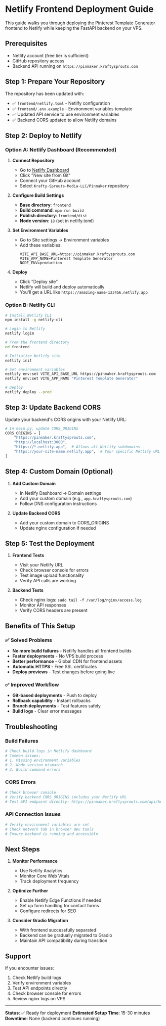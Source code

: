 # Netlify Frontend Deployment Guide

This guide walks you through deploying the Pinterest Template Generator frontend to Netlify while keeping the FastAPI backend on your VPS.

## Prerequisites

- Netlify account (free tier is sufficient)
- GitHub repository access
- Backend API running on `https://pinmaker.kraftysprouts.com`

## Step 1: Prepare Your Repository

The repository has been updated with:
- ✅ `frontend/netlify.toml` - Netlify configuration
- ✅ `frontend/.env.example` - Environment variables template
- ✅ Updated API service to use environment variables
- ✅ Backend CORS updated to allow Netlify domains

## Step 2: Deploy to Netlify

### Option A: Netlify Dashboard (Recommended)

1. **Connect Repository**
   - Go to [Netlify Dashboard](https://app.netlify.com)
   - Click "New site from Git"
   - Connect your GitHub account
   - Select `Krafty-Sprouts-Media-LLC/Pinmaker` repository

2. **Configure Build Settings**
   - **Base directory**: `frontend`
   - **Build command**: `npm run build`
   - **Publish directory**: `frontend/dist`
   - **Node version**: `18` (set in netlify.toml)

3. **Set Environment Variables**
   - Go to Site settings → Environment variables
   - Add these variables:
     ```
     VITE_API_BASE_URL=https://pinmaker.kraftysprouts.com
     VITE_APP_NAME=Pinterest Template Generator
     NODE_ENV=production
     ```

4. **Deploy**
   - Click "Deploy site"
   - Netlify will build and deploy automatically
   - You'll get a URL like `https://amazing-name-123456.netlify.app`

### Option B: Netlify CLI

```bash
# Install Netlify CLI
npm install -g netlify-cli

# Login to Netlify
netlify login

# From the frontend directory
cd frontend

# Initialize Netlify site
netlify init

# Set environment variables
netlify env:set VITE_API_BASE_URL https://pinmaker.kraftysprouts.com
netlify env:set VITE_APP_NAME "Pinterest Template Generator"

# Deploy
netlify deploy --prod
```

## Step 3: Update Backend CORS

Update your backend's CORS origins with your Netlify URL:

```python
# In main.py, update CORS_ORIGINS
CORS_ORIGINS = [
    "https://pinmaker.kraftysprouts.com",
    "http://localhost:3000",
    "https://*.netlify.app",  # Allows all Netlify subdomains
    "https://your-site-name.netlify.app",  # Your specific Netlify URL
]
```

## Step 4: Custom Domain (Optional)

1. **Add Custom Domain**
   - In Netlify Dashboard → Domain settings
   - Add your custom domain (e.g., `app.kraftysprouts.com`)
   - Follow DNS configuration instructions

2. **Update Backend CORS**
   - Add your custom domain to CORS_ORIGINS
   - Update nginx configuration if needed

## Step 5: Test the Deployment

1. **Frontend Tests**
   - Visit your Netlify URL
   - Check browser console for errors
   - Test image upload functionality
   - Verify API calls are working

2. **Backend Tests**
   - Check nginx logs: `sudo tail -f /var/log/nginx/access.log`
   - Monitor API responses
   - Verify CORS headers are present

## Benefits of This Setup

### ✅ Solved Problems
- **No more build failures** - Netlify handles all frontend builds
- **Faster deployments** - No VPS build process
- **Better performance** - Global CDN for frontend assets
- **Automatic HTTPS** - Free SSL certificates
- **Deploy previews** - Test changes before going live

### ✅ Improved Workflow
- **Git-based deployments** - Push to deploy
- **Rollback capability** - Instant rollbacks
- **Branch deployments** - Test features safely
- **Build logs** - Clear error messages

## Troubleshooting

### Build Failures
```bash
# Check build logs in Netlify dashboard
# Common issues:
# 1. Missing environment variables
# 2. Node version mismatch
# 3. Build command errors
```

### CORS Errors
```bash
# Check browser console
# Verify backend CORS_ORIGINS includes your Netlify URL
# Test API endpoint directly: https://pinmaker.kraftysprouts.com/api/health
```

### API Connection Issues
```bash
# Verify environment variables are set
# Check network tab in browser dev tools
# Ensure backend is running and accessible
```

## Next Steps

1. **Monitor Performance**
   - Use Netlify Analytics
   - Monitor Core Web Vitals
   - Track deployment frequency

2. **Optimize Further**
   - Enable Netlify Edge Functions if needed
   - Set up form handling for contact forms
   - Configure redirects for SEO

3. **Consider Gradio Migration**
   - With frontend successfully separated
   - Backend can be gradually migrated to Gradio
   - Maintain API compatibility during transition

## Support

If you encounter issues:
1. Check Netlify build logs
2. Verify environment variables
3. Test API endpoints directly
4. Check browser console for errors
5. Review nginx logs on VPS

---

**Status**: ✅ Ready for deployment
**Estimated Setup Time**: 15-30 minutes
**Downtime**: None (backend continues running)